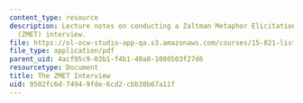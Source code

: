 ```yaml
---
content_type: resource
description: Lecture notes on conducting a Zaltman Metaphor Elicitation Technique
  (ZMET) interview.
file: https://ol-ocw-studio-app-qa.s3.amazonaws.com/courses/15-821-listening-to-the-customer-fall-2002/9502fc6d74949fde6cd2cbb30b67a11f_bostonbeer.pdf
file_type: application/pdf
parent_uid: 4acf95c9-03b1-f4b1-40a8-1080503f27d6
resourcetype: Document
title: The ZMET Interview
uid: 9502fc6d-7494-9fde-6cd2-cbb30b67a11f
---
```

